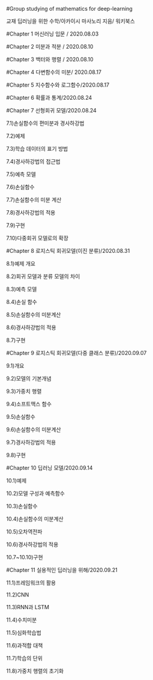#Group studying of mathematics for deep-learning 

교재 딥러닝을 위한 수학/아카이시 마사노리 지음/ 워키북스 



#Chapter 1 머신러닝 입문 / 2020.08.03

#Chapter 2 미분과 적분 / 2020.08.10

#Chapter 3 백터와 행렬 / 2020.08.10

#Chapter 4 다변함수의 미분/ 2020.08.17

#Chapter 5 지수함수와 로그함수/2020.08.17

#Chapter 6 확률과 통계/2020.08.24

#Chapter 7 선형회귀 모델/2020.08.24

7.1)손실함수의 편미분과 경사하강법

7.2)예제

7.3)학습 데이터의 표기 방법

7.4)경사하강법의 접근법

7.5)예측 모델

7.6)손실함수

7.7)손실함수의 미분 계산

7.8)경사하강법의 적용

7.9)구현

7.10)다중회귀 모델로의 확장


#Chapter 8 로지스틱 회귀모델(이진 분류)/2020.08.31

8.1)예제 개요

8.2)회귀 모델과 분류 모델의 차이

8.3)예측 모델

8.4)손실 함수 

8.5)손실함수의 미분계산

8.6)경사하강법의 적용 

8.7)구현


#Chapter 9 로지스틱 회귀모델(다중 클래스 분류)/2020.09.07

9.1)개요

9.2)모델의 기본개념

9.3)가중치 행렬

9.4)소프트맥스 함수

9.5)손실함수

9.6)손실함수의 미분계산

9.7)경사하강법의 적용

9.8)구현


#Chapter 10 딥러닝 모델/2020.09.14

10.1)예제

10.2)모델 구성과 예측함수

10.3)손실함수

10.4)손실함수의 미분계산

10.5)오차역전파

10.6)경사하강법의 적용

10.7~10.10)구현


#Chapter 11 실용적인 딥러닝을 위해/2020.09.21

11.1)프레임워크의 활용

11.2)CNN

11.3)RNN과 LSTM

11.4)수치미분

11.5)심화학습법

11.6)과적합 대책

11.7)학습의 단위

11.8)가중치 행렬의 초기화
